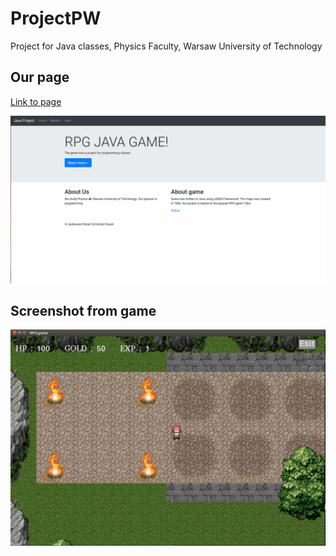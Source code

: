 # ProjectPW
Project for Java classes, Physics Faculty, Warsaw University of Technology 

## Our page 

[Link to page](https://paawel97.webd.pro/index.php)

![page](RPGgame/images/page.png "Main page")

## Screenshot from game

![game](RPGgame/images/game.png "Game")
